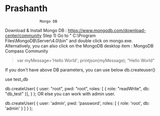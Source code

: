 # Prashanth

				    Mongo DB
Download & Install Mongo DB :
https://www.mongodb.com/download-center/community
Step 1) Go to " C:\Program Files\MongoDB\Server\4.0\bin" and double click on mongo.exe. Alternatively, you can also click on the MongoDB desktop item : MongoDB Compass Community
> var myMessage='Hello World';
> printjson(myMessage);
"Hello World"


If you don't have above DB parameters, you can use below db.createuser()

use test_db

db.createUser( { user: "root",
                 pwd: "root",
                 roles: [ { role: "readWrite", db: "db_test" }],
                   } );
OR else you can work with admin user.

db.createUser(
  {
    user: 'admin',
    pwd: 'password',
    roles: [ { role: 'root', db: 'admin' } ]
  }
);
